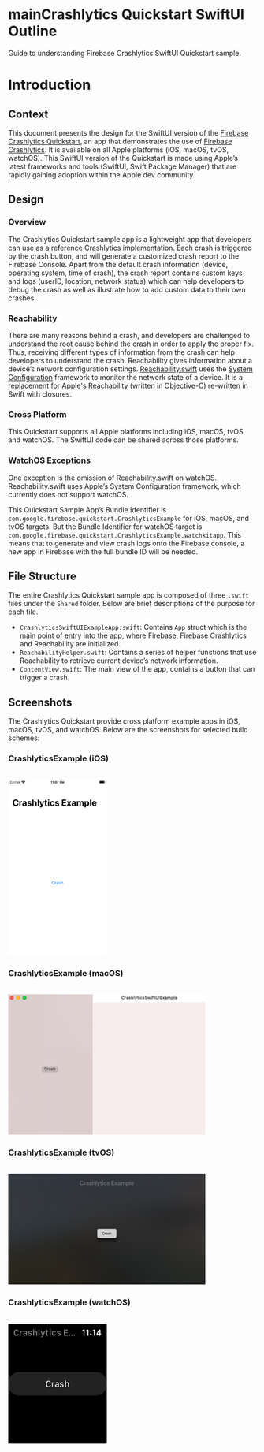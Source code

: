 mainCrashlytics Quickstart SwiftUI Outline
=================================
Guide to understanding Firebase Crashlytics SwiftUI Quickstart sample.

# Introduction

## Context
This document presents the design for the SwiftUI version of the [Firebase Crashlytics
Quickstart](https://github.com/firebase/quickstart-ios/tree/master/crashlytics), an app that
demonstrates the use of [Firebase Crashlytics](https://firebase.google.com/docs/crashlytics). It is
available on all Apple platforms (iOS, macOS, tvOS, watchOS). This SwiftUI version of the Quickstart
is made using Apple’s latest frameworks and tools (SwiftUI, Swift Package Manager) that are rapidly
gaining adoption within the Apple dev community. 

## Design

### Overview
The Crashlytics Quickstart sample app is a lightweight app that developers can use as a
reference Crashlytics implementation. Each crash is triggered by the crash button, and will generate
a customized crash report to the Firebase Console. Apart from the default crash information (device,
operating system, time of crash), the crash report contains custom keys and logs (userID, location,
network status) which can help developers to debug the crash as well as illustrate how to add custom
data to their own crashes. 

### Reachability
There are many reasons behind a crash, and developers are challenged to understand the root cause
behind the crash in order to apply the proper fix. Thus, receiving different types of information
from the crash can help developers to understand the crash. Reachability gives information about a
device’s network configuration settings.
[Reachability.swift](https://github.com/ashleymills/Reachability.swift) uses the [System
Configuration](https://developer.apple.com/documentation/systemconfiguration) framework to monitor
the network state of a device. It is a replacement for [Apple's
Reachability](https://developer.apple.com/library/archive/samplecode/Reachability/Introduction/Intro.html#//apple_ref/doc/uid/DTS40007324)
(written in Objective-C) re-written in Swift with closures. 

### Cross Platform
This Quickstart supports all Apple platforms including iOS, macOS, tvOS and watchOS. The SwiftUI
code can be shared across those platforms.

### WatchOS Exceptions
One exception is the omission of Reachability.swift on watchOS. Reachability.swift uses Apple’s
System Configuration framework, which currently does not support watchOS. 

This Quickstart Sample App’s Bundle Identifier is `com.google.firebase.quickstart.CrashlyticsExample` for iOS,
macOS, and tvOS targets. But the Bundle Identifier for watchOS target is
`com.google.firebase.quickstart.CrashlyticsExample.watchkitapp`. This means that to generate and view crash logs
onto the Firebase console, a new app in Firebase with the full bundle ID will be needed. 

## File Structure
The entire Crashlytics Quickstart sample app is composed of three `.swift` files under the `Shared`
folder. Below are brief descriptions of the purpose for each file. 

- `CrashlyticsSwiftUIExampleApp.swift`: Contains `App` struct which is the main point of entry into
  the app, where Firebase, Firebase Crashlytics and Reachability are initialized.  
- `ReachabilityHelper.swift`: Contains a series of helper functions that use Reachability to
  retrieve current device’s network information. 
- `ContentView.swift`: The main view of the app, contains a button that can trigger a crash. 

## Screenshots

The Crashlytics Quickstart provide cross platform example apps in iOS, macOS, tvOS, and watchOS.
Below are the screenshots for selected build schemes:

### CrashlyticsExample (iOS)
<br><img src="./Design/Screenshots/crashlytics_ios.png" alt="iOS Screenshot" width=200>

### CrashlyticsExample (macOS)
<br><img src="./Design/Screenshots/crashlytics_macos.png" alt="macOS Screenshot" width=400>

### CrashlyticsExample (tvOS)
<br><img src="./Design/Screenshots/crashlytics_tvos.png" alt="tvOS Screenshot" width=400>

### CrashlyticsExample (watchOS)
<br><img src="./Design/Screenshots/crashlytics_watchos.png" alt="watchOS Screenshot" width=200>